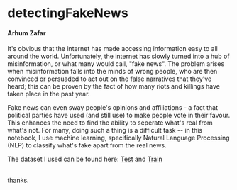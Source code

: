# detectingFakeNews
#### Arhum Zafar


It's obvious that the internet has made accessing information easy to all around the world. Unfortunately, the internet has slowly turned into a hub of misinformation, or what many would call, "fake news". The problem arises when misinformation falls into the minds of wrong people, who are then convinced or persuaded to act out on the false narratives that they've heard; this can be proven by the fact of how many riots and killings have taken place in the past year.

Fake news can even sway people's opinions and affiliations - a fact that political parties have used (and still use) to make people vote in their favour. This enhances the need to find the ability to seperate what's real from what's not. For many, doing such a thing is a difficult task -- in this notebook, I use machine learning, specifically Natural Language Processing (NLP) to classify what's fake apart from the real news.

The dataset I used can be found here:          [Test](https://drive.google.com/file/d/1nxzl8Iw0rlpwcEvz4pVgFWX6qpgG4drx/view?usp=sharing) and [Train](https://drive.google.com/file/d/1ylkzJvO1gc2X9RB2BViQJYJSV4a1-msk/view?usp=sharing)
<br>
<br>



thanks.
